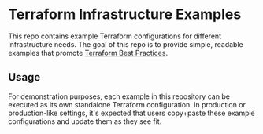 # Terraform Infrastructure Examples
This repo contains example Terraform configurations for different infrastructure needs. 
The goal of this repo is to provide simple, readable examples that promote [Terraform Best Practices](https://www.terraform.io/docs/enterprise/guides/recommended-practices/index.html). 


## Usage
For demonstration purposes, each example in this repository can be executed as its own standalone Terraform configuration. 
In production or production-like settings, it's expected that users copy+paste these example configurations and update them as they see fit. 
